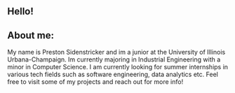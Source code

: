 ## Hello!


## About me:
My name is Preston Sidenstricker and im a junior at the University of Illinois Urbana-Champaign. Im currently majoring in Industrial Engineering with a minor in Computer Science. I am currently looking for summer internships in various tech fields such as software engineering, data analytics etc. Feel free to visit some of my projects and reach out for more info!
<!--
**PrestonSide/PrestonSide** is a ✨ _special_ ✨ repository because its `README.md` (this file) appears on your GitHub profile.

Here are some ideas to get you started:

- 🔭 I’m currently working on ...
- 🌱 I’m currently learning ...
- 👯 I’m looking to collaborate on ...
- 🤔 I’m looking for help with ...
- 💬 Ask me about ...
- 📫 How to reach me: ...
- 😄 Pronouns: ...
- ⚡ Fun fact: ...
-->
